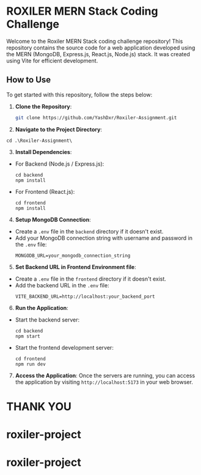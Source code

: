 # ROXILER MERN Stack Coding Challenge

Welcome to the Roxiler MERN Stack coding challenge repository! This repository contains the source code for a web application developed using the MERN (MongoDB, Express.js, React.js, Node.js) stack. It was created using Vite for efficient development.

## How to Use

To get started with this repository, follow the steps below:

1. **Clone the Repository**: 
   ```bash
   git clone https://github.com/YashDxr/Roxiler-Assignment.git


2. **Navigate to the Project Directory**:

  ```
  cd .\Roxiler-Assignment\

  ```


3. **Install Dependencies**:
- For Backend (Node.js / Express.js):
  ```
  cd backend
  npm install
  ```
- For Frontend (React.js):
  ```
  cd frontend
  npm install
  ```


4. **Setup MongoDB Connection**:
- Create a `.env` file in the `backend` directory if it doesn't exist.
- Add your MongoDB connection string with username and password in the `.env` file:
  ```
  MONGODB_URL=your_mongodb_connection_string
  
  ```


5. **Set Backend URL in Frontend Environment file**:
- Create a `.env` file in the `frontend` directory if it doesn't exist.
- Add the backend URL in the `.env` file:
  ```
  VITE_BACKEND_URL=http://localhost:your_backend_port
  
  ```
  

6. **Run the Application**:
- Start the backend server:
  ```
  cd backend
  npm start
  ```
- Start the frontend development server:
  ```
  cd frontend
  npm run dev
  ```


7. **Access the Application**:
Once the servers are running, you can access the application by visiting `http://localhost:5173` in your web browser.

# THANK YOU
# roxiler-project
# roxiler-project
